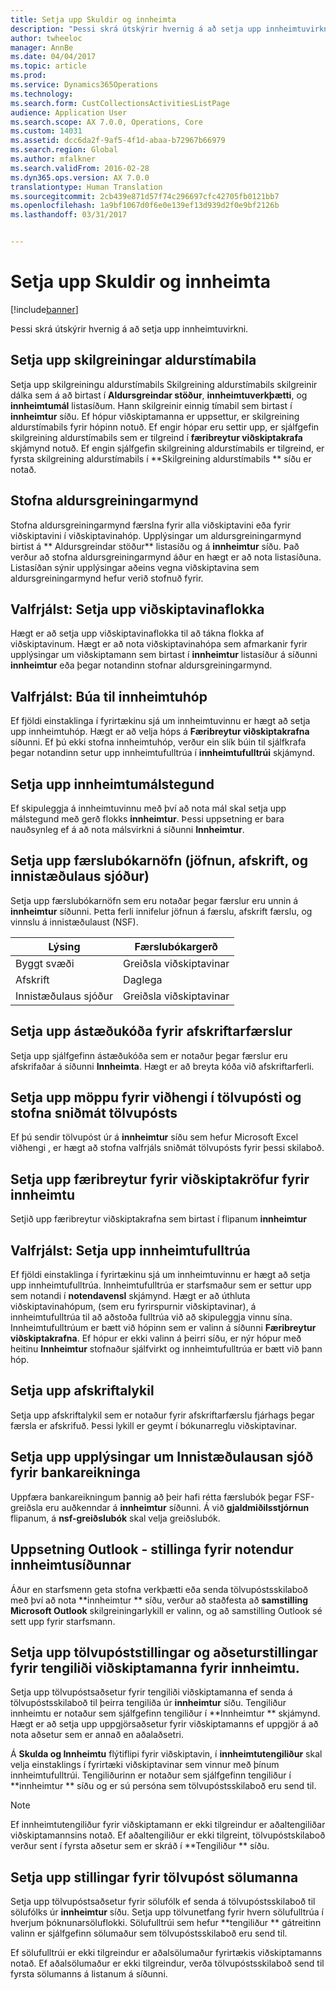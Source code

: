```yaml
---
title: Setja upp Skuldir og innheimta
description: "Þessi skrá útskýrir hvernig á að setja upp innheimtuvirkni."
author: twheeloc
manager: AnnBe
ms.date: 04/04/2017
ms.topic: article
ms.prod: 
ms.service: Dynamics365Operations
ms.technology: 
ms.search.form: CustCollectionsActivitiesListPage
audience: Application User
ms.search.scope: AX 7.0.0, Operations, Core
ms.custom: 14031
ms.assetid: dcc6da2f-9af5-4f1d-abaa-b72967b66979
ms.search.region: Global
ms.author: mfalkner
ms.search.validFrom: 2016-02-28
ms.dyn365.ops.version: AX 7.0.0
translationtype: Human Translation
ms.sourcegitcommit: 2cb439e871d57f74c296697cfc42705fb0121bb7
ms.openlocfilehash: 1a9bf1067d0f6e0e139ef13d939d2f0e9bf2126b
ms.lasthandoff: 03/31/2017


---
```


# <a name="set-up-credit-and-collections"></a>Setja upp Skuldir og innheimta

[!include[banner](../includes/banner.md)]


Þessi skrá útskýrir hvernig á að setja upp innheimtuvirkni.

<a name="set-up-aging-period-definitions"></a>Setja upp skilgreiningar aldurstímabila
-------------------------------

Setja upp skilgreiningu aldurstímabils Skilgreining aldurstímabils skilgreinir dálka sem á að birtast í **Aldursgreindar stöður**, **innheimtuverkþætti**, og **innheimtumál** listasíðum. Hann skilgreinir einnig tímabil sem birtast í **innheimtur** síðu. Ef hópur viðskiptamanna er uppsettur, er skilgreining aldurstímabils fyrir hópinn notuð. Ef engir hópar eru settir upp, er sjálfgefin skilgreining aldurstímabils sem er tilgreind í **færibreytur viðskiptakrafa** skjámynd notuð. Ef engin sjálfgefin skilgreining aldurstímabils er tilgreind, er fyrsta skilgreining aldurstímabils í **Skilgreining aldurstímabils ** síðu er notað.

## <a name="create-an-aging-snapshot"></a>Stofna aldursgreiningarmynd
Stofna aldursgreiningarmynd færslna fyrir alla viðskiptavini eða fyrir viðskiptavini í viðskiptavinahóp. Upplýsingar um aldursgreiningarmynd birtist á ** Aldursgreindar stöður** listasíðu og á **innheimtur** síðu. Það verður að stofna aldursgreiningarmynd áður en hægt er að nota listasíðuna. Listasíðan sýnir upplýsingar aðeins vegna viðskiptavina sem aldursgreiningarmynd hefur verið stofnuð fyrir.

## <a name="optional-set-up-customer-pools"></a>Valfrjálst: Setja upp viðskiptavinaflokka
Hægt er að setja upp viðskiptavinaflokka til að tákna flokka af viðskiptavinum. Hægt er að nota viðskiptavinahópa sem afmarkanir fyrir upplýsingar um viðskiptamann sem birtast í **innheimtur** listasíður á síðunni **innheimtur** eða þegar notandinn stofnar aldursgreiningarmynd.

## <a name="optional-create-a-collections-team"></a>Valfrjálst: Búa til innheimtuhóp
Ef fjöldi einstaklinga í fyrirtækinu sjá um innheimtuvinnu er hægt að setja upp innheimtuhóp. Hægt er að velja hóps á **Færibreytur viðskiptakrafna** síðunni. Ef þú ekki stofna innheimtuhóp, verður ein slík búin til sjálfkrafa þegar notandinn setur upp innheimtufulltrúa í **innheimtufulltrúi** skjámynd.

## <a name="set-up-a-collections-case-category"></a>Setja upp innheimtumálstegund
Ef skipuleggja á innheimtuvinnu með því að nota mál skal setja upp málstegund með gerð flokks **innheimtur**. Þessi uppsetning er bara nauðsynleg ef á að nota málsvirkni á síðunni **Innheimtur**.

## <a name="set-up-journal-names-settlement-writeoff-and-nsf"></a>Setja upp færslubókarnöfn (jöfnun, afskrift, og innistæðulaus sjóður)
Setja upp færslubókarnöfn sem eru notaðar þegar færslur eru unnin á **innheimtur** síðunni. Þetta ferli innifelur jöfnun á færslu, afskrift færslu, og vinnslu á innistæðulaust (NSF).

| Lýsing | Færslubókargerð     |
|-------------|------------------|
| Byggt svæði  | Greiðsla viðskiptavinar |
| Afskrift   | Daglega            |
| Innistæðulaus sjóður         | Greiðsla viðskiptavinar |

## <a name="set-up-a-reason-code-for-writeoff-transactions"></a>Setja upp ástæðukóða fyrir afskriftarfærslur
Setja upp sjálfgefinn ástæðukóða sem er notaður þegar færslur eru afskrifaðar á síðunni **Innheimta**. Hægt er að breyta kóða við afskriftarferli.

## <a name="set-up-a-folder-for-email-attachments-and-create-email-templates"></a>Setja upp möppu fyrir viðhengi í tölvupósti og stofna sniðmát tölvupósts
Ef þú sendir tölvupóst úr á **innheimtur** síðu sem hefur Microsoft Excel viðhengi , er hægt að stofna valfrjáls sniðmát tölvupósts fyrir þessi skilaboð.

## <a name="set-up-accounts-receivable-parameters-for-collections"></a>Setja upp færibreytur fyrir viðskiptakröfur fyrir innheimtu
Setjið upp færibreytur viðskiptakrafna sem birtast í flipanum **innheimtur**

## <a name="optional-set-up-collections-agents"></a>Valfrjálst: Setja upp innheimtufulltrúa
Ef fjöldi einstaklinga í fyrirtækinu sjá um innheimtuvinnu er hægt að setja upp innheimtufulltrúa. Innheimtufulltrúa er starfsmaður sem er settur upp sem notandi í **notendavensl** skjámynd. Hægt er að úthluta viðskiptavinahópum, (sem eru fyrirspurnir viðskiptavinar), á innheimtufulltrúa til að aðstoða fulltrúa við að skipuleggja vinnu sína. Innheimtufulltrúum er bætt við hópinn sem er valinn á síðunni **Færibreytur viðskiptakrafna**. Ef hópur er ekki valinn á þeirri síðu, er nýr hópur með heitinu **Innheimtur** stofnaður sjálfvirkt og innheimtufulltrúa er bætt við þann hóp.

## <a name="set-up-a-writeoff-account"></a>Setja upp afskriftalykil
Setja upp afskriftalykil sem er notaður fyrir afskriftarfærslu fjárhags þegar færsla er afskrifuð. Þessi lykill er geymt í bókunarreglu viðskiptavinar.

## <a name="set-up-nsf-information-for-bank-accounts"></a>Setja upp upplýsingar um Innistæðulausan sjóð fyrir bankareikninga
Uppfæra bankareikningum þannig að þeir hafi rétta færslubók þegar FSF-greiðsla eru auðkenndar á **innheimtur** síðunni. Á við **gjaldmiðilsstjórnun** flipanum, á **nsf-greiðslubók** skal velja greiðslubók.

## <a name="set-up-outlook-settings-for-users-of-the-collections-page"></a>Uppsetning Outlook - stillinga fyrir notendur innheimtusíðunnar
Áður en starfsmenn geta stofna verkþætti eða senda tölvupóstsskilaboð með því að nota **innheimtur ** síðu, verður að staðfesta að **samstilling Microsoft Outlook** skilgreiningarlykill er valinn, og að samstilling Outlook sé sett upp fyrir starfsmann.

## <a name="set-up-email-and-address-settings-for-collections-customer-contacts"></a>Setja upp tölvupóststillingar og aðseturstillingar fyrir tengiliði viðskiptamanna fyrir innheimtu.
Setja upp tölvupóstsaðsetur fyrir tengiliði viðskiptamanna ef senda á tölvupóstsskilaboð til þeirra tengiliða úr **innheimtur** síðu. Tengiliður innheimtu er notaður sem sjálfgefinn tengiliður í **Innheimtur ** skjámynd. Hægt er að setja upp uppgjörsaðsetur fyrir viðskiptamanns ef uppgjör á að nota aðsetur sem er annað en aðalaðsetri. 

Á **Skulda og Innheimtu** flýtiflipi fyrir viðskiptavin, í **innheimtutengiliður** skal velja einstaklings í fyrirtæki viðskiptavinar sem vinnur með þínum innheimtufulltrúi. Tengiliðurinn er notaður sem sjálfgefinn tengiliður í **innheimtur ** síðu og er sú persóna sem tölvupóstsskilaboð eru send til. 

> [!NOTE] 
> Ef innheimtutengiliður fyrir viðskiptamann er ekki tilgreindur er aðaltengiliðar viðskiptamannsins notað. Ef aðaltengiliður er ekki tilgreint, tölvupóstskilaboð verður sent í fyrsta aðsetur sem er skráð í **Tengiliður ** síðu.

## <a name="set-up-email-settings-for-salespeople"></a>Setja upp stillingar fyrir tölvupóst sölumanna
Setja upp tölvupóstsaðsetur fyrir sölufólk ef senda á tölvupóstsskilaboð til sölufólks úr **innheimtur** síðu. Setja upp tölvunetfang fyrir hvern sölufulltrúa í hverjum þóknunarsöluflokki. Sölufulltrúi sem hefur **tengiliður ** gátreitinn valinn er sjálfgefinn sölumaður sem tölvupóstsskilaboð eru send til. 

Ef sölufulltrúi er ekki tilgreindur er aðalsölumaður fyrirtækis viðskiptamanns notað. Ef aðalsölumaður er ekki tilgreindur, verða tölvupóstsskilaboð send til fyrsta sölumanns á listanum á síðunni.




